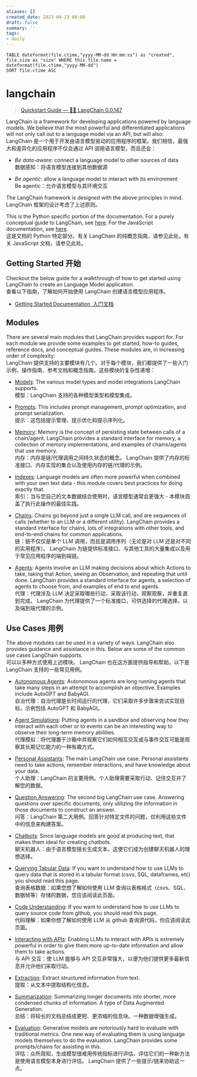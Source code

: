 ```yaml
---
aliases: []
created_date: 2023-04-23 00:00
draft: false
summary: ''
tags:
- daily
---
```


```dataview
TABLE dateformat(file.ctime,"yyyy-MM-dd HH:mm:ss") as "created", file.size as "size" WHERE this.file.name = dateformat(file.ctime,"yyyy-MM-dd")
SORT file.ctime ASC
```

# langchain

> [Quickstart Guide — 🦜🔗 LangChain 0.0.147](https://python.langchain.com/en/latest/getting_started/getting_started.html)

LangChain is a framework for developing applications powered by language models. We believe that the most powerful and differentiated applications will not only call out to a language model via an API, but will also:  
LangChain 是一个用于开发由语言模型驱动的应用程序的框架。我们相信，最强大和差异化的应用程序不仅会通过 API 调用语言模型，而且还会：

- _Be data-aware_: connect a language model to other sources of data  
    数据感知：将语言模型连接到其他数据源
    
- _Be agentic_: allow a language model to interact with its environment  
    Be agentic：允许语言模型与其环境交互

The LangChain framework is designed with the above principles in mind.  
LangChain 框架的设计考虑了上述原则。

This is the Python specific portion of the documentation. For a purely conceptual guide to LangChain, see [here](https://docs.langchain.com/docs/). For the JavaScript documentation, see [here](https://js.langchain.com/docs/).  
这是文档的 Python 特定部分。有关 LangChain 的纯概念指南，请参见此处。有关 JavaScript 文档，请参见此处。

## Getting Started 开始 

Checkout the below guide for a walkthrough of how to get started using LangChain to create an Language Model application.  
查看以下指南，了解如何开始使用 LangChain 创建语言模型应用程序。

- [Getting Started Documentation  入门文档](https://python.langchain.com/en/latest/getting_started/getting_started.html)

## Modules

There are several main modules that LangChain provides support for. For each module we provide some examples to get started, how-to guides, reference docs, and conceptual guides. These modules are, in increasing order of complexity:  
LangChain 提供支持的主要模块有几个。对于每个模块，我们都提供了一些入门示例、操作指南、参考文档和概念指南。这些模块的复杂性递增：

- [Models](https://python.langchain.com/en/latest/modules/models.html): The various model types and model integrations LangChain supports.  
    模型：LangChain 支持的各种模型类型和模型集成。
    
- [Prompts](https://python.langchain.com/en/latest/modules/prompts.html): This includes prompt management, prompt optimization, and prompt serialization.  
    提示：这包括提示管理、提示优化和提示序列化。
    
- [Memory](https://python.langchain.com/en/latest/modules/memory.html): Memory is the concept of persisting state between calls of a chain/agent. LangChain provides a standard interface for memory, a collection of memory implementations, and examples of chains/agents that use memory.  
    内存：内存是链/代理调用之间持久状态的概念。 LangChain 提供了内存的标准接口、内存实现的集合以及使用内存的链/代理的示例。
    
- [Indexes](https://python.langchain.com/en/latest/modules/indexes.html): Language models are often more powerful when combined with your own text data - this module covers best practices for doing exactly that.  
    索引：当与您自己的文本数据结合使用时，语言模型通常会更强大 - 本模块涵盖了执行此操作的最佳实践。
    
- [Chains](https://python.langchain.com/en/latest/modules/chains.html): Chains go beyond just a single LLM call, and are sequences of calls (whether to an LLM or a different utility). LangChain provides a standard interface for chains, lots of integrations with other tools, and end-to-end chains for common applications.  
    链：链不仅仅是单个 LLM 调用，而且是调用序列（无论是对 LLM 还是对不同的实用程序）。 LangChain 为链提供标准接口、与其他工具的大量集成以及用于常见应用程序的端到端链。
    
- [Agents](https://python.langchain.com/en/latest/modules/agents.html): Agents involve an LLM making decisions about which Actions to take, taking that Action, seeing an Observation, and repeating that until done. LangChain provides a standard interface for agents, a selection of agents to choose from, and examples of end to end agents.  
    代理：代理涉及 LLM 决定采取哪些行动，采取该行动，观察观察，并重复直到完成。 LangChain 为代理提供了一个标准接口，可供选择的代理选择，以及端到端代理的示例。

## Use Cases 用例 

The above modules can be used in a variety of ways. LangChain also provides guidance and assistance in this. Below are some of the common use cases LangChain supports.  
可以以多种方式使用上述模块。 LangChain 也在这方面提供指导和帮助。以下是 LangChain 支持的一些常见用例。

- [Autonomous Agents](https://python.langchain.com/en/latest/use_cases/autonomous_agents.html): Autonomous agents are long running agents that take many steps in an attempt to accomplish an objective. Examples include AutoGPT and BabyAGI.  
    自治代理：自治代理是长时间运行的代理，它们采取许多步骤来尝试实现目标。示例包括 AutoGPT 和 BabyAGI。
    
- [Agent Simulations](https://python.langchain.com/en/latest/use_cases/agent_simulations.html): Putting agents in a sandbox and observing how they interact with each other or to events can be an interesting way to observe their long-term memory abilities.  
    代理模拟：将代理置于沙箱中并观察它们如何相互交互或与事件交互可能是观察其长期记忆能力的一种有趣方式。
    
- [Personal Assistants](https://python.langchain.com/en/latest/use_cases/personal_assistants.html): The main LangChain use case. Personal assistants need to take actions, remember interactions, and have knowledge about your data.  
    个人助理：LangChain 的主要用例。个人助理需要采取行动、记住交互并了解您的数据。
    
- [Question Answering](https://python.langchain.com/en/latest/use_cases/question_answering.html): The second big LangChain use case. Answering questions over specific documents, only utilizing the information in those documents to construct an answer.  
    问答：LangChain 第二大用例。回答针对特定文件的问题，仅利用这些文件中的信息来构建答案。
    
- [Chatbots](https://python.langchain.com/en/latest/use_cases/chatbots.html): Since language models are good at producing text, that makes them ideal for creating chatbots.  
    聊天机器人：由于语言模型擅长生成文本，这使它们成为创建聊天机器人的理想选择。
    
- [Querying Tabular Data](https://python.langchain.com/en/latest/use_cases/tabular.html): If you want to understand how to use LLMs to query data that is stored in a tabular format (csvs, SQL, dataframes, etc) you should read this page.  
    查询表格数据：如果您想了解如何使用 LLM 查询以表格格式（csvs、SQL、数据帧等）存储的数据，您应该阅读此页面。
    
- [Code Understanding](https://python.langchain.com/en/latest/use_cases/code.html): If you want to understand how to use LLMs to query source code from github, you should read this page.  
    代码理解：如果你想了解如何使用 LLM 从 github 查询源代码，你应该阅读此页面。
    
- [Interacting with APIs](https://python.langchain.com/en/latest/use_cases/apis.html): Enabling LLMs to interact with APIs is extremely powerful in order to give them more up-to-date information and allow them to take actions.  
    与 API 交互：使 LLM 能够与 API 交互非常强大，以便为他们提供更多最新信息并允许他们采取行动。
    
- [Extraction](https://python.langchain.com/en/latest/use_cases/extraction.html): Extract structured information from text.  
    提取：从文本中提取结构化信息。
    
- [Summarization](https://python.langchain.com/en/latest/use_cases/summarization.html): Summarizing longer documents into shorter, more condensed chunks of information. A type of Data Augmented Generation.  
    总结：将较长的文档总结成更短、更浓缩的信息块。一种数据增强生成。
    
- [Evaluation](https://python.langchain.com/en/latest/use_cases/evaluation.html): Generative models are notoriously hard to evaluate with traditional metrics. One new way of evaluating them is using language models themselves to do the evaluation. LangChain provides some prompts/chains for assisting in this.  
    评估：众所周知，生成模型很难用传统指标进行评估。评估它们的一种新方法是使用语言模型本身进行评估。 LangChain 提供了一些提示/链来协助这一点。